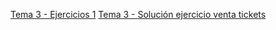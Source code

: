 [Tema 3 - Ejercicios 1](https://github.com/guillermoroman/endes-t3-ej-1)
[Tema 3 - Solución ejercicio venta tickets](https://github.com/guillermoroman/endes-t3-venta-entradas)
